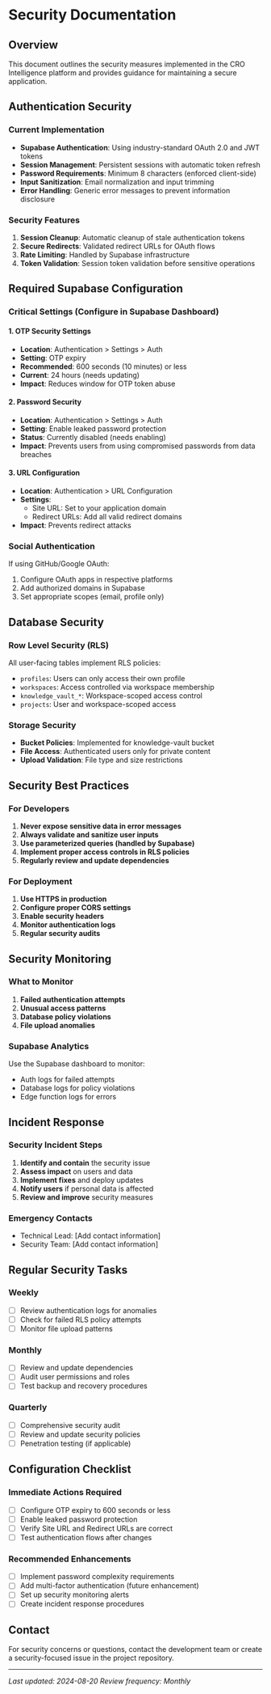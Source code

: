 # Security Documentation

## Overview
This document outlines the security measures implemented in the CRO Intelligence platform and provides guidance for maintaining a secure application.

## Authentication Security

### Current Implementation
- **Supabase Authentication**: Using industry-standard OAuth 2.0 and JWT tokens
- **Session Management**: Persistent sessions with automatic token refresh
- **Password Requirements**: Minimum 8 characters (enforced client-side)
- **Input Sanitization**: Email normalization and input trimming
- **Error Handling**: Generic error messages to prevent information disclosure

### Security Features
1. **Session Cleanup**: Automatic cleanup of stale authentication tokens
2. **Secure Redirects**: Validated redirect URLs for OAuth flows
3. **Rate Limiting**: Handled by Supabase infrastructure
4. **Token Validation**: Session token validation before sensitive operations

## Required Supabase Configuration

### Critical Settings (Configure in Supabase Dashboard)

#### 1. OTP Security Settings
- **Location**: Authentication > Settings > Auth
- **Setting**: OTP expiry
- **Recommended**: 600 seconds (10 minutes) or less
- **Current**: 24 hours (needs updating)
- **Impact**: Reduces window for OTP token abuse

#### 2. Password Security
- **Location**: Authentication > Settings > Auth
- **Setting**: Enable leaked password protection
- **Status**: Currently disabled (needs enabling)
- **Impact**: Prevents users from using compromised passwords from data breaches

#### 3. URL Configuration
- **Location**: Authentication > URL Configuration
- **Settings**:
  - Site URL: Set to your application domain
  - Redirect URLs: Add all valid redirect domains
- **Impact**: Prevents redirect attacks

### Social Authentication
If using GitHub/Google OAuth:
1. Configure OAuth apps in respective platforms
2. Add authorized domains in Supabase
3. Set appropriate scopes (email, profile only)

## Database Security

### Row Level Security (RLS)
All user-facing tables implement RLS policies:
- `profiles`: Users can only access their own profile
- `workspaces`: Access controlled via workspace membership
- `knowledge_vault_*`: Workspace-scoped access control
- `projects`: User and workspace-scoped access

### Storage Security
- **Bucket Policies**: Implemented for knowledge-vault bucket
- **File Access**: Authenticated users only for private content
- **Upload Validation**: File type and size restrictions

## Security Best Practices

### For Developers
1. **Never expose sensitive data in error messages**
2. **Always validate and sanitize user inputs**
3. **Use parameterized queries (handled by Supabase)**
4. **Implement proper access controls in RLS policies**
5. **Regularly review and update dependencies**

### For Deployment
1. **Use HTTPS in production**
2. **Configure proper CORS settings**
3. **Enable security headers**
4. **Monitor authentication logs**
5. **Regular security audits**

## Security Monitoring

### What to Monitor
1. **Failed authentication attempts**
2. **Unusual access patterns**
3. **Database policy violations**
4. **File upload anomalies**

### Supabase Analytics
Use the Supabase dashboard to monitor:
- Auth logs for failed attempts
- Database logs for policy violations
- Edge function logs for errors

## Incident Response

### Security Incident Steps
1. **Identify and contain** the security issue
2. **Assess impact** on users and data
3. **Implement fixes** and deploy updates
4. **Notify users** if personal data is affected
5. **Review and improve** security measures

### Emergency Contacts
- Technical Lead: [Add contact information]
- Security Team: [Add contact information]

## Regular Security Tasks

### Weekly
- [ ] Review authentication logs for anomalies
- [ ] Check for failed RLS policy attempts
- [ ] Monitor file upload patterns

### Monthly
- [ ] Review and update dependencies
- [ ] Audit user permissions and roles
- [ ] Test backup and recovery procedures

### Quarterly
- [ ] Comprehensive security audit
- [ ] Review and update security policies
- [ ] Penetration testing (if applicable)

## Configuration Checklist

### Immediate Actions Required
- [ ] Configure OTP expiry to 600 seconds or less
- [ ] Enable leaked password protection
- [ ] Verify Site URL and Redirect URLs are correct
- [ ] Test authentication flows after changes

### Recommended Enhancements
- [ ] Implement password complexity requirements
- [ ] Add multi-factor authentication (future enhancement)
- [ ] Set up security monitoring alerts
- [ ] Create incident response procedures

## Contact
For security concerns or questions, contact the development team or create a security-focused issue in the project repository.

---
*Last updated: 2024-08-20*
*Review frequency: Monthly*
